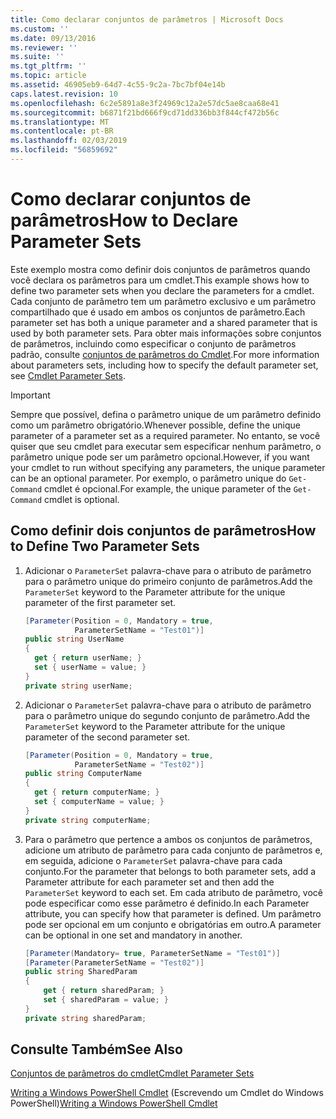 ```yaml
---
title: Como declarar conjuntos de parâmetros | Microsoft Docs
ms.custom: ''
ms.date: 09/13/2016
ms.reviewer: ''
ms.suite: ''
ms.tgt_pltfrm: ''
ms.topic: article
ms.assetid: 46905eb9-64d7-4c55-9c2a-7bc7bf04e14b
caps.latest.revision: 10
ms.openlocfilehash: 6c2e5891a8e3f24969c12a2e57dc5ae8caa68e41
ms.sourcegitcommit: b6871f21bd666f9cd71dd336bb3f844cf472b56c
ms.translationtype: MT
ms.contentlocale: pt-BR
ms.lasthandoff: 02/03/2019
ms.locfileid: "56859692"
---
```

# <a name="how-to-declare-parameter-sets"></a><span data-ttu-id="1a44d-102">Como declarar conjuntos de parâmetros</span><span class="sxs-lookup"><span data-stu-id="1a44d-102">How to Declare Parameter Sets</span></span>

<span data-ttu-id="1a44d-103">Este exemplo mostra como definir dois conjuntos de parâmetros quando você declara os parâmetros para um cmdlet.</span><span class="sxs-lookup"><span data-stu-id="1a44d-103">This example shows how to define two parameter sets when you declare the parameters for a cmdlet.</span></span> <span data-ttu-id="1a44d-104">Cada conjunto de parâmetro tem um parâmetro exclusivo e um parâmetro compartilhado que é usado em ambos os conjuntos de parâmetro.</span><span class="sxs-lookup"><span data-stu-id="1a44d-104">Each parameter set has both a unique parameter and a shared parameter that is used by both parameter sets.</span></span> <span data-ttu-id="1a44d-105">Para obter mais informações sobre conjuntos de parâmetros, incluindo como especificar o conjunto de parâmetros padrão, consulte [conjuntos de parâmetros do Cmdlet](./cmdlet-parameter-sets.md).</span><span class="sxs-lookup"><span data-stu-id="1a44d-105">For more information about parameters sets, including how to specify the default parameter set, see [Cmdlet Parameter Sets](./cmdlet-parameter-sets.md).</span></span>

> [!IMPORTANT]
> <span data-ttu-id="1a44d-106">Sempre que possível, defina o parâmetro unique de um parâmetro definido como um parâmetro obrigatório.</span><span class="sxs-lookup"><span data-stu-id="1a44d-106">Whenever possible, define the unique parameter of a parameter set as a required parameter.</span></span> <span data-ttu-id="1a44d-107">No entanto, se você quiser que seu cmdlet para executar sem especificar nenhum parâmetro, o parâmetro unique pode ser um parâmetro opcional.</span><span class="sxs-lookup"><span data-stu-id="1a44d-107">However, if you want your cmdlet to run without specifying any parameters, the unique parameter can be an optional parameter.</span></span> <span data-ttu-id="1a44d-108">Por exemplo, o parâmetro unique do `Get-Command` cmdlet é opcional.</span><span class="sxs-lookup"><span data-stu-id="1a44d-108">For example, the unique parameter of the `Get-Command` cmdlet is optional.</span></span>

## <a name="how-to-define-two-parameter-sets"></a><span data-ttu-id="1a44d-109">Como definir dois conjuntos de parâmetros</span><span class="sxs-lookup"><span data-stu-id="1a44d-109">How to Define Two Parameter Sets</span></span>

1. <span data-ttu-id="1a44d-110">Adicionar o `ParameterSet` palavra-chave para o atributo de parâmetro para o parâmetro unique do primeiro conjunto de parâmetros.</span><span class="sxs-lookup"><span data-stu-id="1a44d-110">Add the `ParameterSet` keyword to the Parameter attribute for the unique parameter of the first parameter set.</span></span>

   ```csharp
   [Parameter(Position = 0, Mandatory = true,
              ParameterSetName = "Test01")]
   public string UserName
   {
     get { return userName; }
     set { userName = value; }
   }
   private string userName;
   ```

2. <span data-ttu-id="1a44d-111">Adicionar o `ParameterSet` palavra-chave para o atributo de parâmetro para o parâmetro unique do segundo conjunto de parâmetro.</span><span class="sxs-lookup"><span data-stu-id="1a44d-111">Add the `ParameterSet` keyword to the Parameter attribute for the unique parameter of the second parameter set.</span></span>

   ```csharp
   [Parameter(Position = 0, Mandatory = true,
              ParameterSetName = "Test02")]
   public string ComputerName
   {
     get { return computerName; }
     set { computerName = value; }
   }
   private string computerName;
   ```

3. <span data-ttu-id="1a44d-112">Para o parâmetro que pertence a ambos os conjuntos de parâmetros, adicione um atributo de parâmetro para cada conjunto de parâmetros e, em seguida, adicione o `ParameterSet` palavra-chave para cada conjunto.</span><span class="sxs-lookup"><span data-stu-id="1a44d-112">For the parameter that belongs to both parameter sets, add a Parameter attribute for each parameter set and then add the `ParameterSet` keyword to each set.</span></span> <span data-ttu-id="1a44d-113">Em cada atributo de parâmetro, você pode especificar como esse parâmetro é definido.</span><span class="sxs-lookup"><span data-stu-id="1a44d-113">In each Parameter attribute, you can specify how that parameter is defined.</span></span> <span data-ttu-id="1a44d-114">Um parâmetro pode ser opcional em um conjunto e obrigatórias em outro.</span><span class="sxs-lookup"><span data-stu-id="1a44d-114">A parameter can be optional in one set and mandatory in another.</span></span>

   ```csharp
   [Parameter(Mandatory= true, ParameterSetName = "Test01")]
   [Parameter(ParameterSetName = "Test02")]
   public string SharedParam
   {
       get { return sharedParam; }
       set { sharedParam = value; }
   }
   private string sharedParam;
   ```

## <a name="see-also"></a><span data-ttu-id="1a44d-115">Consulte Também</span><span class="sxs-lookup"><span data-stu-id="1a44d-115">See Also</span></span>

[<span data-ttu-id="1a44d-116">Conjuntos de parâmetros do cmdlet</span><span class="sxs-lookup"><span data-stu-id="1a44d-116">Cmdlet Parameter Sets</span></span>](./cmdlet-parameter-sets.md)

<span data-ttu-id="1a44d-117">[Writing a Windows PowerShell Cmdlet](./writing-a-windows-powershell-cmdlet.md) (Escrevendo um Cmdlet do Windows PowerShell)</span><span class="sxs-lookup"><span data-stu-id="1a44d-117">[Writing a Windows PowerShell Cmdlet](./writing-a-windows-powershell-cmdlet.md)</span></span>
